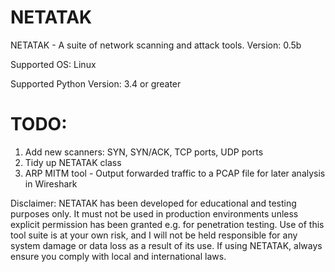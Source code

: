 # NETATAK
NETATAK - A suite of network scanning and attack tools.
Version: 0.5b

Supported OS: Linux

Supported Python Version:
3.4 or greater

# TODO:
1) Add new scanners: SYN, SYN/ACK, TCP ports, UDP ports
2) Tidy up NETATAK class
3) ARP MITM tool - Output forwarded traffic to a PCAP file for later analysis in Wireshark

Disclaimer: NETATAK has been developed for educational and testing purposes only.
It must not be used in production environments unless explicit permission has been granted e.g. for penetration testing.
Use of this tool suite is at your own risk, and I will not be held responsible for any system damage or data loss as a result of its use.
If using NETATAK, always ensure you comply with local and international laws.
